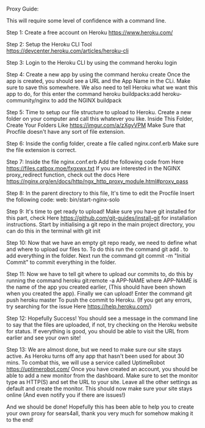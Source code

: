 Proxy Guide:

This will require some level of confidence with a command line.

Step 1: Create a free account on Heroku https://www.heroku.com/

Step 2: Setup the Heroku CLI Tool https://devcenter.heroku.com/articles/heroku-cli

Step 3: Login to the Heroku CLI by using the command heroku login

Step 4: Create a new app by using the command heroku create Once the app is created, you should see a URL and the App Name in the CLi. Make sure to save this somewhere. We also need to tell Heroku what we want this app to do, for this enter the command heroku buildpacks:add heroku-community/nginx to add the NGINX buildpack

Step 5: Time to setup our file structure to upload to Heroku. Create a new folder on your computer and call this whatever you like. Inside This Folder, Create Your Folders Like https://imgur.com/a/zXgyVPM Make Sure that Procfile doesn't have any sort of file extension.

Step 6: Inside the config folder, create a file called nginx.conf.erb Make sure the file extension is correct.

Step 7: Inside the file nginx.conf.erb Add the following code from Here https://files.catbox.moe/fxgxwx.txt If you are interested in the NGINX proxy_redirect function, check out the docs Here https://nginx.org/en/docs/http/ngx_http_proxy_module.html#proxy_pass

Step 8: In the parent directory to this file, It's time to edit the Procfile Insert the following code: web: bin/start-nginx-solo

Step 9: It's time to get ready to upload! Make sure you have git installed for this part, check Here https://github.com/git-guides/install-git for installation instructions. Start by initialising a git repo in the main project directory, you can do this in the terminal with git init

Step 10: Now that we have an empty git repo ready, we need to define what and where to upload our files to. To do this run the command git add . to add everything in the folder. Next run the command git commit -m "Initial Commit" to commit everything in the folder.

Step 11: Now we have to tell git where to upload our commits to, do this by running the command heroku git:remote -a APP-NAME where APP-NAME is the name of the app you created earlier, (This should have been shown when you created the app). Finally we can upload! Enter the command git push heroku master To push the commit to Heroku. (If you get any errors, try searching for the issue Here https://help.heroku.com/)

Step 12: Hopefully Success! You should see a message in the command line to say that the files are uploaded, if not, try checking on the Heroku website for status. If everything is good, you should be able to visit the URL from earlier and see your own site!

Step 13: We are almost done, but we need to make sure our site stays active. As Heroku turns off any app that hasn't been used for about 30 mins. To combat this, we will use a service called UptimeRobot https://uptimerobot.com/ Once you have created an account, you should be able to add a new monitor from the dashboard. Make sure to set the monitor type as HTTP(S) and set the URL to your site. Leave all the other settings as default and create the monitor. This should now make sure your site stays online (And even notify you if there are issues!)

And we should be done! Hopefully this has been able to help you to create your own proxy for sears4all, thank you very much for somehow making it to the end!
